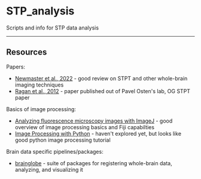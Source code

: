 # STP_analysis
Scripts and info for STP data analysis


---
## Resources

Papers:
* [Newmaster et al., 2022](https://pubmed.ncbi.nlm.nih.gov/35095432/) - good review on STPT and other whole-brain imaging techniques
* [Ragan et al., 2012](https://pubmed.ncbi.nlm.nih.gov/22245809/) - paper published out of Pavel Osten's lab, OG STPT paper

Basics of image processing:
* [Analyzing fluorescence microscopy images with ImageJ](https://petebankhead.gitbooks.io/imagej-intro/content/) - good overview of image processing basics and Fiji capabilties
* [Image Processing with Python](https://datacarpentry.org/image-processing/aio/index.html) - haven't explored yet, but looks like good python image processing tutorial

Brain data specific pipelines/packages:
* [brainglobe](https://docs.brainglobe.info/) - suite of packages for registering whole-brain data, analyzing, and visualizing it
